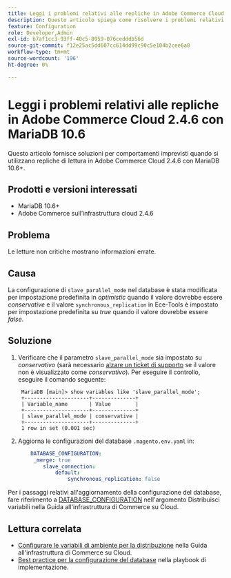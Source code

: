 ```yaml
---
title: Leggi i problemi relativi alle repliche in Adobe Commerce Cloud 2.4.6 con MariaDB 10.6
description: Questo articolo spiega come risolvere i problemi relativi alla lettura delle repliche in Adobe Commerce Cloud 2.4.6 con MariaDB 10.6.
feature: Configuration
role: Developer,Admin
exl-id: b7af1cc3-93ff-40c5-8959-076cedddb56d
source-git-commit: f12e25ac5dd607cc614dd99c90c5e104b2cee6a8
workflow-type: tm+mt
source-wordcount: '196'
ht-degree: 0%

---
```


# Leggi i problemi relativi alle repliche in Adobe Commerce Cloud 2.4.6 con MariaDB 10.6

Questo articolo fornisce soluzioni per comportamenti imprevisti quando si utilizzano repliche di lettura in Adobe Commerce Cloud 2.4.6 con MariaDB 10.6+.

## Prodotti e versioni interessati

* MariaDB 10.6+
* Adobe Commerce sull’infrastruttura cloud 2.4.6

## Problema

Le letture non critiche mostrano informazioni errate.

## Causa

La configurazione di `slave_parallel_mode` nel database è stata modificata per impostazione predefinita in *optimistic* quando il valore dovrebbe essere *conservative* e il valore `synchronous_replication` in Ece-Tools è impostato per impostazione predefinita su *true* quando il valore dovrebbe essere *false*.

## Soluzione

1. Verificare che il parametro `slave_parallel_mode` sia impostato su *conservativo* (sarà necessario [alzare un ticket di supporto](/docs/commerce-knowledge-base/kb/help-center-guide/magento-help-center-user-guide.html?lang=en#submit-ticket) se il valore non è visualizzato come *conservativo*). Per eseguire il controllo, eseguire il comando seguente:

   ```
    MariaDB [main]> show variables like 'slave_parallel_mode';
    +---------------------+--------------+
    | Variable_name       | Value        |
    +---------------------+--------------+
    | slave_parallel_mode | conservative |
    +---------------------+--------------+
    1 row in set (0.001 sec)
   ```

1. Aggiorna le configurazioni del database `.magento.env.yaml` in:

   ```yaml
       DATABASE_CONFIGURATION:
        _merge: true
           slave_connection:
               default:
                   synchronous_replication: false
   ```



Per i passaggi relativi all&#39;aggiornamento della configurazione del database, fare riferimento a [DATABASE_CONFIGURATION](https://experienceleague.adobe.com/docs/commerce-cloud-service/user-guide/configure/env/stage/variables-deploy.html#database_configuration) nell&#39;argomento Distribuisci variabili nella Guida all&#39;infrastruttura di Commerce su Cloud.


## Lettura correlata

* [Configurare le variabili di ambiente per la distribuzione](/docs/commerce-cloud-service/user-guide/configure/env/configure-env-yaml.html) nella Guida all&#39;infrastruttura di Commerce su Cloud.
* [Best practice per la configurazione del database](/docs/commerce-operations/implementation-playbook/best-practices/planning/database-on-cloud.html) nella playbook di implementazione.
